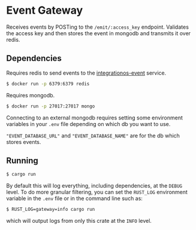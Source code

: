 # Event Gateway

Receives events by POSTing to the `/emit/:access_key` endpoint. Validates the access key and then stores the event in mongodb and transmits it over redis.

## Dependencies

Requires redis to send events to the [integrationos-event](../integrationos-event) service.

```bash
$ docker run -p 6379:6379 redis
```

Requires mongodb.

```bash
$ docker run -p 27017:27017 mongo
```

Connecting to an external mongodb requires setting some environment variables in your `.env` file depending on which db you want to use.

`"EVENT_DATABASE_URL"` and `"EVENT_DATABASE_NAME"` are for the db which stores events.

## Running

```bash
$ cargo run
```

By default this will log everything, including dependencies, at the `DEBUG` level. To do more granular filtering, you can set the `RUST_LOG` environment variable in the `.env` file or in the command line such as:

```bash
$ RUST_LOG=gateway=info cargo run
```

which will output logs from only this crate at the `INFO` level.
